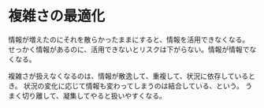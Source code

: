 # 複雑さの最適化

情報が増えたのにそれを散らかったままにすると、情報を活用できなくなる。
せっかく情報があるのに、活用できないとリスクは下がらない。情報が情報でなくなる。

複雑さが扱えなくなるのは、情報が散逸して、重複して、状況に依存しているとき。
状況の変化に応じて情報も変わってしまうのは結合している、という。
うまく切り離して、凝集してやると扱いやすくなる。
